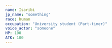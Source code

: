 ```yaml
---
name: Isaribi
jp_name: "something"
race: human
occupation: "University student (Part-timer)"
voice_actor: "someone"
HP: 100
ATK: 100
---
```

